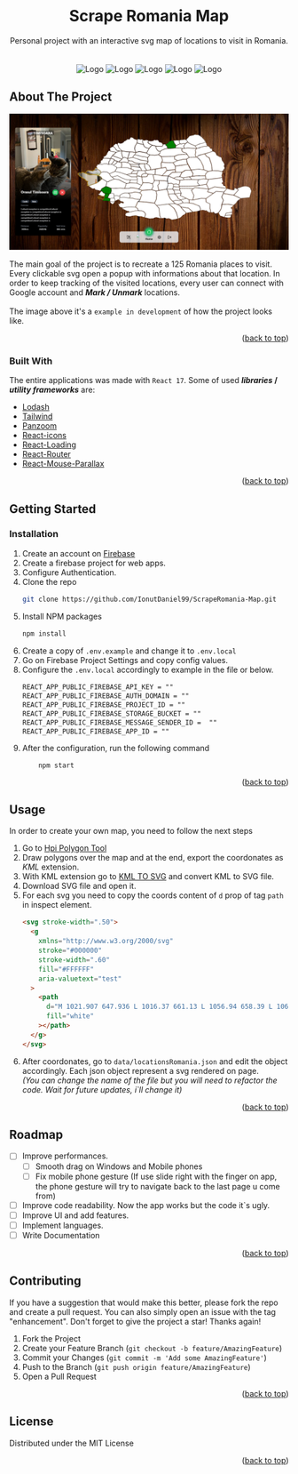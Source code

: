 <div id="top"></div>

<!-- PROJECT LOGO -->
<br />
<div align="center">
<h1 align="center">Scrape Romania Map</h1>
  <p align="center">
    Personal project with an interactive svg map of locations to visit in Romania.
    <br />
    <br />
    <br />
    <span>
        <img src="https://img.shields.io/badge/React-20232A?style=for-the-badge&logo=react&logoColor=61DAFB" alt="Logo" width="80" height="28">
        <img src="https://img.shields.io/badge/React_Router-CA4245?style=for-the-badge&logo=react-router&logoColor=white" alt="Logo" width="109" height="28">
        <img src="https://img.shields.io/badge/Tailwind_CSS-38B2AC?style=for-the-badge&logo=tailwind-css&logoColor=white" alt="Logo" width="109" height="28">
        <img src="https://img.shields.io/badge/firebase-ffca28?style=for-the-badge&logo=firebase&logoColor=black" alt="Logo" width="109" height="28">
        <img src="https://img.shields.io/badge/eslint-3A33D1?style=for-the-badge&logo=eslint&logoColor=white" alt="Logo" width="82" height="28">
    </span>
    <br />
  </p>
</div>

<!-- ABOUT THE PROJECT -->

## About The Project

![Scrape Romania Interactive Map](https://github.com/IonutDaniel99/ScrapeRomania-Map/blob/master/public/github/example.png)

The main goal of the project is to recreate a 125 Romania places to visit. Every clickable svg open a popup with informations about that location. In order to keep tracking of the visited locations, every user can connect with Google account and **_Mark / Unmark_** locations.  
<br>
The image above it's a `example in development` of how the project looks like.

<p align="right">(<a href="#top">back to top</a>)</p>

### Built With

The entire applications was made with `React 17`. Some of used **_libraries_ / _utility frameworks_** are:

- [Lodash](https://www.lodash.com)
- [Tailwind](https://www.tailwindcss.com)
- [Panzoom](https://github.com/anvaka/panzoom)
- [React-icons](https://react-icons.github.io/react-icons/)
- [React-Loading](https://www.npmjs.com/package/react-loading)
- [React-Router](https://reactrouter.com/)
- [React-Mouse-Parallax](https://www.npmjs.com/package/react-parallax-mouse)

<p align="right">(<a href="#top">back to top</a>)</p>

<!-- GETTING STARTED -->

## Getting Started

### Installation

1. Create an account on [Firebase](https://firebase.com)
2. Create a firebase project for web apps.
3. Configure Authentication.
4. Clone the repo
   ```sh
   git clone https://github.com/IonutDaniel99/ScrapeRomania-Map.git
   ```
5. Install NPM packages
   ```sh
   npm install
   ```
6. Create a copy of `.env.example` and change it to `.env.local`
7. Go on Firebase Project Settings and copy config values.
8. Configure the `.env.local` accordingly to example in the file or below.
   ```
   REACT_APP_PUBLIC_FIREBASE_API_KEY = ""
   REACT_APP_PUBLIC_FIREBASE_AUTH_DOMAIN = ""
   REACT_APP_PUBLIC_FIREBASE_PROJECT_ID = ""
   REACT_APP_PUBLIC_FIREBASE_STORAGE_BUCKET = ""
   REACT_APP_PUBLIC_FIREBASE_MESSAGE_SENDER_ID =  ""
   REACT_APP_PUBLIC_FIREBASE_APP_ID = ""
   ```
9. After the configuration, run the following command
   ```shell
       npm start
   ```

<p align="right">(<a href="#top">back to top</a>)</p>

<!-- USAGE EXAMPLES -->

## Usage

In order to create your own map, you need to follow the next steps

1. Go to [Hpi Polygon Tool](http://apps.headwallphotonics.com/)
2. Draw polygons over the map and at the end, export the coordonates as _KML_ extension.
3. With KML extension go to [KML TO SVG](https://products.aspose.app/gis/en/viewer/kml-to-svg) and convert KML to SVG file.
4. Download SVG file and open it.
5. For each svg you need to copy the coords content of `d` prop of tag `path` in inspect element.
   ```html
   <svg stroke-width=".50">
     <g
       xmlns="http://www.w3.org/2000/svg"
       stroke="#000000"
       stroke-width=".60"
       fill="#FFFFFF"
       aria-valuetext="test"
     >
       <path
         d="M 1021.907 647.936 L 1016.37 661.13 L 1056.94 658.39 L 1062.66 649.77 L 1062.83 640.893 L 1021.907 647.936 Z"
         fill="white"
       ></path>
     </g>
   </svg>
   ```
6. After coordonates, go to `data/locationsRomania.json` and edit the object accordingly. Each json object represent a svg rendered on page.  
   _(You can change the name of the file but you will need to refactor the code. Wait for future updates, i`ll change it)_

<p align="right">(<a href="#top">back to top</a>)</p>

<!-- ROADMAP -->

## Roadmap

- [ ] Improve performances.
  - [ ] Smooth drag on Windows and Mobile phones
  - [ ] Fix mobile phone gesture (If use slide right with the finger on app, the phone gesture will try to navigate back to the last page u come from)
- [ ] Improve code readability. Now the app works but the code it`s ugly.
- [ ] Improve UI and add features.
- [ ] Implement languages.
- [ ] Write Documentation

<p align="right">(<a href="#top">back to top</a>)</p>

<!-- CONTRIBUTING -->

## Contributing

If you have a suggestion that would make this better, please fork the repo and create a pull request. You can also simply open an issue with the tag "enhancement".
Don't forget to give the project a star! Thanks again!

1. Fork the Project
2. Create your Feature Branch (`git checkout -b feature/AmazingFeature`)
3. Commit your Changes (`git commit -m 'Add some AmazingFeature'`)
4. Push to the Branch (`git push origin feature/AmazingFeature`)
5. Open a Pull Request

<p align="right">(<a href="#top">back to top</a>)</p>

<!-- LICENSE -->

## License

Distributed under the MIT License

<p align="right">(<a href="#top">back to top</a>)</p>
